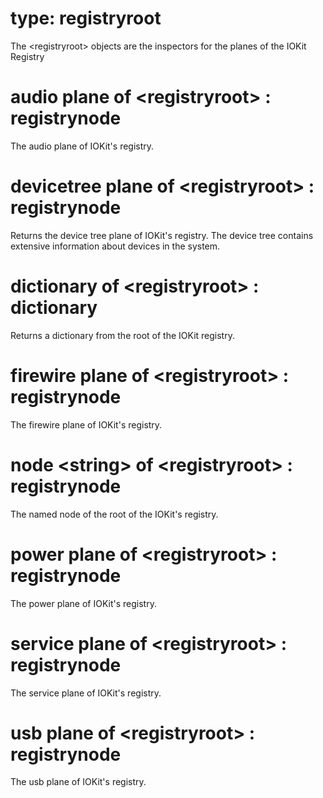 # type: registryroot

The &lt;registryroot&gt; objects are the inspectors for the planes of the IOKit Registry

# audio plane of &lt;registryroot&gt; : registrynode

The audio plane of IOKit&#39;s registry.

# devicetree plane of &lt;registryroot&gt; : registrynode

Returns the device tree plane of IOKit&#39;s registry. The device tree contains extensive information about devices in the system.

# dictionary of &lt;registryroot&gt; : dictionary

Returns a dictionary from the root of the IOKit registry.

# firewire plane of &lt;registryroot&gt; : registrynode

The firewire plane of IOKit&#39;s registry.

# node &lt;string&gt; of &lt;registryroot&gt; : registrynode

The named node of the root of the IOKit&#39;s registry.

# power plane of &lt;registryroot&gt; : registrynode

The power plane of IOKit&#39;s registry.

# service plane of &lt;registryroot&gt; : registrynode

The service plane of IOKit&#39;s registry.

# usb plane of &lt;registryroot&gt; : registrynode

The usb plane of IOKit&#39;s registry.
